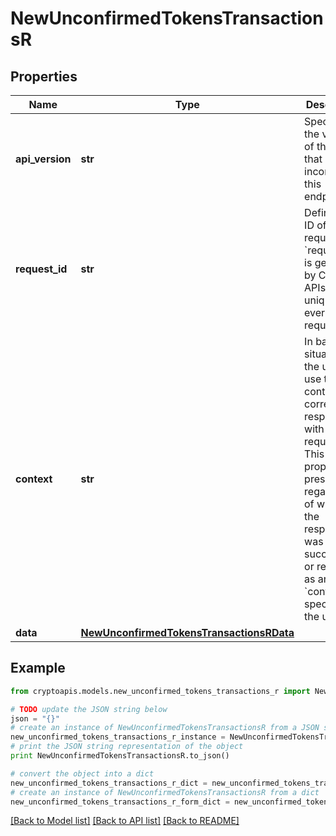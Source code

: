 # NewUnconfirmedTokensTransactionsR


## Properties
Name | Type | Description | Notes
------------ | ------------- | ------------- | -------------
**api_version** | **str** | Specifies the version of the API that incorporates this endpoint. | 
**request_id** | **str** | Defines the ID of the request. The &#x60;requestId&#x60; is generated by Crypto APIs and it&#39;s unique for every request. | 
**context** | **str** | In batch situations the user can use the context to correlate responses with requests. This property is present regardless of whether the response was successful or returned as an error. &#x60;context&#x60; is specified by the user. | [optional] 
**data** | [**NewUnconfirmedTokensTransactionsRData**](NewUnconfirmedTokensTransactionsRData.md) |  | 

## Example

```python
from cryptoapis.models.new_unconfirmed_tokens_transactions_r import NewUnconfirmedTokensTransactionsR

# TODO update the JSON string below
json = "{}"
# create an instance of NewUnconfirmedTokensTransactionsR from a JSON string
new_unconfirmed_tokens_transactions_r_instance = NewUnconfirmedTokensTransactionsR.from_json(json)
# print the JSON string representation of the object
print NewUnconfirmedTokensTransactionsR.to_json()

# convert the object into a dict
new_unconfirmed_tokens_transactions_r_dict = new_unconfirmed_tokens_transactions_r_instance.to_dict()
# create an instance of NewUnconfirmedTokensTransactionsR from a dict
new_unconfirmed_tokens_transactions_r_form_dict = new_unconfirmed_tokens_transactions_r.from_dict(new_unconfirmed_tokens_transactions_r_dict)
```
[[Back to Model list]](../README.md#documentation-for-models) [[Back to API list]](../README.md#documentation-for-api-endpoints) [[Back to README]](../README.md)


